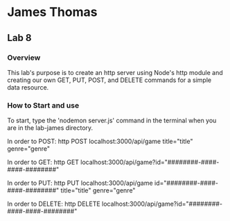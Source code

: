 # James Thomas
## Lab 8

### Overview
This lab's purpose is to create an http server using Node's http module and creating our own GET, PUT, POST, and DELETE commands for a simple data resource.

### How to Start and use
To start, type the 'nodemon server.js' command in the terminal when you are in the lab-james directory.

In order to POST:
http POST localhost:3000/api/game title="title" genre="genre"

In order to GET:
http GET localhost:3000/api/game?id="########-####-####-########"

In order to PUT:
http PUT localhost:3000/api/game id="########-####-####-########" title="title" genre="genre"

In order to DELETE:
http DELETE localhost:3000/api/game?id="########-####-####-########"
